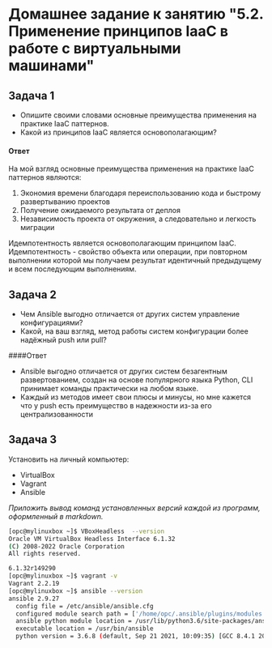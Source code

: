 
# Домашнее задание к занятию "5.2. Применение принципов IaaC в работе с виртуальными машинами"

## Задача 1

- Опишите своими словами основные преимущества применения на практике IaaC паттернов.
- Какой из принципов IaaC является основополагающим?

#### Ответ
На мой взгляд основные преимущества применения на практике IaaC паттернов являются:
1. Экономия времени благодаря переиспользованию кода и быстрому развертыванию проектов
2. Получение ожидаемого результата от деплоя
3. Независимость проекта от окружения, а следовательно и легкость миграции


Идемпотентность является основополагающим принципом IaaC.
Идемпотентность - свойство объекта или операции, при повторном выполнении
которой мы получаем результат идентичный предыдущему и всем последующим выполнениям.
####

## Задача 2

- Чем Ansible выгодно отличается от других систем управление конфигурациями?
- Какой, на ваш взгляд, метод работы систем конфигурации более надёжный push или pull?

####Ответ
- Ansible выгодно отличается от других систем 
безагентным развертованием, создан на основе популярного языка Python, 
CLI принимает команды практически на любом языке.
- Каждый из методов имеет свои плюсы и минусы, но мне кажется что у push есть преимущество в надежности из-за его 
 централизованности 

## Задача 3

Установить на личный компьютер:

- VirtualBox
- Vagrant
- Ansible

*Приложить вывод команд установленных версий каждой из программ, оформленный в markdown.*
```bash
[opc@mylinuxbox ~]$ VBoxHeadless  --version
Oracle VM VirtualBox Headless Interface 6.1.32
(C) 2008-2022 Oracle Corporation
All rights reserved.

6.1.32r149290
[opc@mylinuxbox ~]$ vagrant -v
Vagrant 2.2.19
[opc@mylinuxbox ~]$ ansible --version
ansible 2.9.27
  config file = /etc/ansible/ansible.cfg
  configured module search path = ['/home/opc/.ansible/plugins/modules', '/usr/share/ansible/plugins/modules']
  ansible python module location = /usr/lib/python3.6/site-packages/ansible
  executable location = /usr/bin/ansible
  python version = 3.6.8 (default, Sep 21 2021, 10:09:35) [GCC 8.4.1 20200928 (Red Hat 8.4.1-1.0.3)]
```


